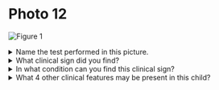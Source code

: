 # Photo 12

![Figure 1](/pediatrics/photo/12a.png)

<details>
<summary>Name the test performed in this picture.</summary>
Skin pinch test
</details>

<details>
<summary>What clinical sign did you find?</summary>
Skin pinch test goes back very slowly
</details>

<details>
<summary>In what condition can you find this clinical sign?</summary>
Acute diarrhea, severe dehydration
</details>

<details>
<summary>What 4 other clinical features may be present in this child?</summary>

1. General condition: _Lethargic and unconscious_
1. Tears: _Absent_
1. Sunken eyes: _Present_
1. Mouth and tongue: _Dry_
1. Cold and clammy extremities

</details>
